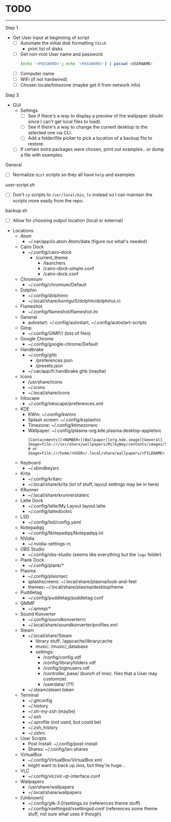 # TODO
---

Step 1
- Get User input at beginning of script
  - [ ] Automate the initial disk formatting `fdisk`
    - print list of disks
  - [ ] Get non-root User name and password
    ```sh
    (echo '<PASSWORD>'; echo '<PASSWORD>') | passwd <USERNAME>
    ```
  - [ ] Computer name
  - [ ] WiFi (if not hardwired)
  - [ ] Chosen locale/timezone (maybe get it from network info)

Step 3
- GUI
  - Settings
    - [ ] See if there's a way to display a preview of the wallpaper (doubt since I can't get local files to load).
    - [ ] See if there's a way to change the current desktop to the selected one via CLI.
    - [ ] Add a folder/file picker to pick a location of a backup file to restore.
  - [ ] If certain extra packages were chosen, print out examples.. or dump a file with examples.

General
- [ ] Normalize `dist` scripts so they all have `help` and examples

user-script.sh
- [ ] Don't `cp` scripts to `/usr/local/bin`, `ln` instead so I can maintain the scripts more easily from the repo.

backup.sh
- [ ] Allow for choosing output location (local or external)
- Locations
  - Atom
    - ~/.var/app/io.atom.Atom/data (figure out what's needed)
  - Cairo Dock
    - ~/.config/cairo-dock
      - /current_theme
        - /launchers
        - /cairo-dock-simple.conf
        - /cairo-dock.conf
  - Chromium
    - ~/.config/chromium/Default 
  - Dolphin
    - ~/.config/dolphinrc
    - ~/.local/share/kxmlgui5/dolphin/dolphinui.rc
  - Flameshot
    - ~/.config/flameshot/flameshot.ini 
  - General
    - autostart: ~/.config/autostart, ~/.config/autostart-scripts
  - Gimp
    - ~/.config/GIMP/<VERSION>/ (lots of files)
  - Google Chrome
    - ~/.config/google-chrome/Default
  - Handbrake
    - ~/.config/ghb
      - /preferences.json
      - /presets.json
    - ~/.var/app/fr.handbrake.ghb (maybe)
  - Icons
    - /usr/share/icons
    - ~/.icons
    - ~/.local/share/icons
  - Inkscape
    - ~/.config/inkscape/preferences.xml
  - KDE
    - KWin: ~/.config/kwinrc
    - Splash screen: ~/.config/ksplashrc
    - Timezone: ~/.config/ktimezonerc
    - Wallpaper: ~/.config/plasma-org.kde.plasma.desktop-appletsrc
      ```
      [Containments][<NUMBER>][Wallpaper][org.kde.image][General]
      Image=file:///usr/share/wallpapers/MilkyWay/contents/images/5120x2880.png
      # or
      Image=file:///home/<USER>/.local/share/wallpapers/<FILENAME>.jpg
      ```
  - Keyboard
    - ~/.xbindkeysrc
  - Krita
    - ~/.config/kritarc
    - ~/.local/share/krita (lot of stuff, layout settings may be in here)
  - KRunner
    - ~/.local/share/krunnerstaterc
  - Latte Dock
    - ~/.config/latte/My Layout.layout.latte
    - ~/.config/lattedockrc
  - LSD
    - ~/.config/lsd/config.yaml
  - Notepadqq
    - ~/.config/Notepadqq/Notepadqq.ini
  - NVidia
    - ~/.nvidia-settings-rc
  - OBS Studio
    - ~/.config/obs-studio (seems like everything but the `logs` folder)
  - Plank Dock
    - ~/.config/plank/*
  - Plasma
    - ~/.config/plasmarc
    - splashscreens: ~/.local/share/plasma/look-and-feel
    - themes: ~/.local/share/plasma/desktoptheme
  - Puddletag
    - ~/.config/puddletag/puddletag.conf
  - QMMP
    - ~/.qmmp/*
  - Sound Konverter
    - ~/.config/soundkonverterrc
    - ~/.local/share/soundkonverter/profiles.xml
  - Steam
    - ~/.local/share/Steam
      - library stuff: /appcache/librarycache
      - music: /music/_database
      - settings: 
        - /config/config.vdf
        - /config/libraryfolders.vdf
        - /config/loginusers.vdf
        - /controller_base/ (bunch of misc. files that a User may customize)
        - /userdata/ (??)
    - ~/.steam/steam.token
  - Terminal
    - ~/.gitconfig
    - ~/.history
    - ~/.oh-my-zsh (maybe)
    - ~/.ssh
    - ~/.xprofile (not used, but could be)
    - ~/.zsh_history
    - ~/.zshrc
  - User Scripts
    - Post Install: ~/.config/post-install
    - Shares: ~/.config/lan-shares
  - VirtualBox
    - ~/.config/VirtualBox/VirtualBox.xml
    - might want to back up isos, but they're huge...
  - VLC
    - ~/.config/vlc/vlc-qt-interface.conf
  - Wallpapers
    - /usr/share/wallpapers
    - ~/.local/share/wallpapers
  - [Unknown]
    - ~/.config/gtk-3.0/settings.ini (references theme stuff)
    - ~/.config/xsettingsd/xsettingsd.conf (references some theme stuff, not sure what uses it though)
